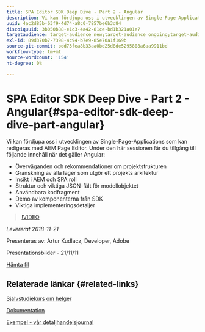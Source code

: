 ```yaml
---
title: SPA Editor SDK Deep Dive - Part 2 - Angular
description: Vi kan fördjupa oss i utvecklingen av Single-Page-Applications som kan redigeras med AEM Page Editor.
uuid: 4ac2d85b-63f9-4d74-a8c0-7857be6b3d84
discoiquuid: 3b050b88-e1c3-4a42-81ce-bd1b321a01e7
targetaudience: target-audience new;target-audience ongoing;target-audience upgrader
exl-id: 89d370b7-7398-4c94-b7e9-85e70a1f169b
source-git-commit: bdd73fea8b33aa0bd25d8de5295808a6aa9911bd
workflow-type: tm+mt
source-wordcount: '154'
ht-degree: 0%

---
```


# SPA Editor SDK Deep Dive - Part 2 - Angular{#spa-editor-sdk-deep-dive-part-angular}

Vi kan fördjupa oss i utvecklingen av Single-Page-Applications som kan redigeras med AEM Page Editor. Under den här sessionen får du tillgång till följande innehåll när det gäller Angular:

* Överväganden och rekommendationer om projektstrukturen
* Granskning av alla lager som utgör ett projekts arkitektur
* Insikt i AEM och SPA roll
* Struktur och viktiga JSON-fält för modellobjektet
* Användbara kodfragment
* Demo av komponenterna från SDK
* Viktiga implementeringsdetaljer

>[!VIDEO](https://video.tv.adobe.com/v/25503/?quality-9)

*Levererat 2018-11-21*

Presenteras av: Artur Kudlacz, Developer, Adobe

Presentationsbilder - 21/11/11

[Hämta fil](assets/aem-gems-aem-spaeditorangular-112118.pdf)

## Relaterade länkar {#related-links}

[Självstudiekurs om helger](https://experienceleague.adobe.com/docs/experience-manager-learn/getting-started-wknd-tutorial-develop/overview.html)

[Dokumentation](https://helpx.adobe.com/experience-manager/6-4/sites/developing/using/spa-overview.html)

[Exempel - vår detaljhandelsjournal](https://github.com/adobe/aem-sample-we-retail-journal)

<!--
[Get back to the Overview](https://helpx.adobe.com/experience-manager/kt/eseminars/gems/aem-index.html)
-->
